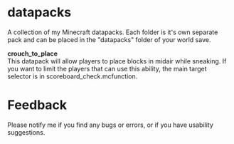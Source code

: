 # datapacks
A collection of my Minecraft datapacks.
Each folder is it's own separate pack and can be placed in the "datapacks" folder of your world save.

**crouch_to_place**  
This datapack will allow players to place blocks in midair while sneaking. If you want to limit the players that can use this ability, the main target selector is in scoreboard_check.mcfunction.


# Feedback
Please notify me if you find any bugs or errors, or if you have usability suggestions.
